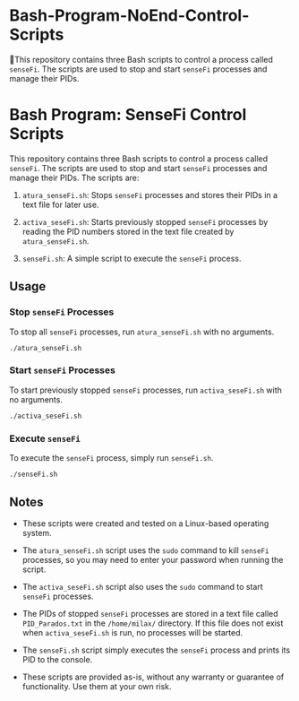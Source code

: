 # Bash-Program-NoEnd-Control-Scripts
🛑This repository contains three Bash scripts to control a process called `senseFi`. The scripts are used to stop and start `senseFi` processes and manage their PIDs.
# Bash Program: SenseFi Control Scripts

This repository contains three Bash scripts to control a process called `senseFi`. The scripts are used to stop and start `senseFi` processes and manage their PIDs. The scripts are:

1.  `atura_senseFi.sh`: Stops `senseFi` processes and stores their PIDs in a text file for later use.
    
2.  `activa_seseFi.sh`: Starts previously stopped `senseFi` processes by reading the PID numbers stored in the text file created by `atura_senseFi.sh`.
    
3.  `senseFi.sh`: A simple script to execute the `senseFi` process.
    

## Usage

### Stop `senseFi` Processes

To stop all `senseFi` processes, run `atura_senseFi.sh` with no arguments.

`./atura_senseFi.sh` 

### Start `senseFi` Processes

To start previously stopped `senseFi` processes, run `activa_seseFi.sh` with no arguments.

`./activa_seseFi.sh` 

### Execute `senseFi`

To execute the `senseFi` process, simply run `senseFi.sh`.

`./senseFi.sh` 

## Notes

-   These scripts were created and tested on a Linux-based operating system.
    
-   The `atura_senseFi.sh` script uses the `sudo` command to kill `senseFi` processes, so you may need to enter your password when running the script.
    
-   The `activa_seseFi.sh` script also uses the `sudo` command to start `senseFi` processes.
    
-   The PIDs of stopped `senseFi` processes are stored in a text file called `PID_Parados.txt` in the `/home/milax/` directory. If this file does not exist when `activa_seseFi.sh` is run, no processes will be started.
    
-   The `senseFi.sh` script simply executes the `senseFi` process and prints its PID to the console.
    
-   These scripts are provided as-is, without any warranty or guarantee of functionality. Use them at your own risk.

